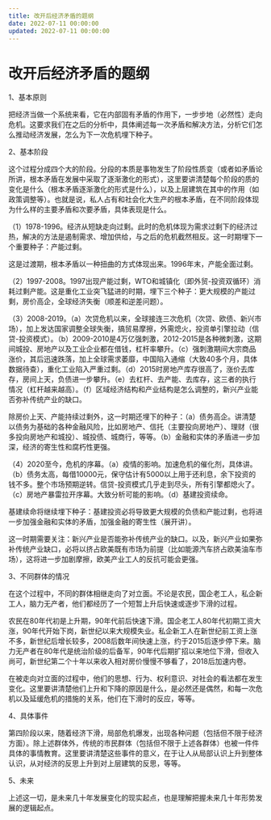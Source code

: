 ```yaml
---
title: 改开后经济矛盾的题纲
date: 2022-07-11 00:00:00
updated: 2022-07-11 00:00:00
---
```


# 改开后经济矛盾的题纲

1、基本原则

把经济当做一个系统来看，它在内部固有矛盾的作用下，一步步地（必然性）走向危机。这要求我们在之后的分析中，具体阐述每一次矛盾和解决方法，分析它们怎么推动经济发展，怎么为下一次危机埋下种子。

2、基本阶段

这个过程分成四个大的阶段。分段的本质是事物发生了阶段性质变（或者如矛盾论所讲，根本矛盾在发展中采取了逐渐激化的形式），这里要讲清楚每个阶段的质的变化是什么（根本矛盾逐渐激化的形式是什么），以及上层建筑在其中的作用（如政策调整等）。也就是说，私人占有和社会化大生产的根本矛盾，在不同阶段体现为什么样的主要矛盾和次要矛盾，具体表现是什么。

（1）1978-1996。经济从短缺走向过剩。此时的危机体现为需求过剩下的经济过热，解决的方法是遏制需求、增加供给，与之后的危机截然相反。这一时期埋下一个重要种子：产能过剩。

这是过渡期，根本矛盾以一种扭曲的方式体现出来。1996年末，产能全面过剩。

（2）1997-2008。1997出现产能过剩，WTO和城镇化（即外贸-投资双循环）消耗过剩产能。这是重化工业突飞猛进的时期，埋下三个种子：更大规模的产能过剩，房价高企，全球经济失衡（顺差和逆差问题）。

（3）2008-2019。（a）次贷危机以来，全球接连三次危机（次贷、欧债、新兴市场），加上发达国家调整全球失衡，搞贸易摩擦，外需熄火，投资单引擎拉动（信贷-投资模式）。（b）2009-2010是4万亿强刺激，2012-2015是各种微刺激，这期间城投、房地产以及工业企业都在借钱，杠杆率攀升。（c）强刺激期间大宗商品涨价，其后迅速跌落，加上全球需求萎靡，中国陷入通缩（大致40多个月，具体数据待查），重化工业陷入严重过剩。（d）2015时房地产库存很高了，涨价去库存，房间上天，负债进一步攀升。（e）去杠杆、去产能、去库存，这三者的执行情况（杠杆越来越高）。（f）区域经济结构和产业结构是怎么调整的，新兴产业能否弥补传统产业的缺口。

除房价上天、产能持续过剩外，这一时期还埋下的种子：（a）债务高企。讲清楚以债务为基础的各种金融风险，比如房地产、信托（主要投向房地产）、理财（很多投向房地产和城投）、城投债、城商行，等等。（b）金融和实体的矛盾进一步加深，经济的寄生性和腐朽性更强。

（4）2020至今，危机的序幕。（a）疫情的影响。加速危机的催化剂，具体讲。（b）债务太高，每借10000元，保守估计有5000以上用于还利息，余下投资的钱不多。整个市场预期逆转。信贷-投资模式几乎走到尽头，所有引擎都熄火了。（c）房地产暴雷拉开序幕。大致分析可能的影响。（d）基建投资续命。

基建续命将继续埋下种子：基建投资必将导致更大规模的负债和产能过剩，也将进一步加强金融和实体的矛盾，加强金融的寄生性（展开讲）。

这一时期需要关注：新兴产业是否能弥补传统产业的缺口。以及，新兴产业如果弥补传统产业缺口，必将以挤占欧美既有市场为前提（比如能源汽车挤占欧美油车市场），这将进一步加剧摩擦，欧美产业工人的反抗可能会更强。

3、不同群体的情况

在这个过程中，不同的群体相继走向了对立面。不论是农民，国企老工人，私企新工人，脑力无产者，他们都经历了一个短暂上升后快速或逐步下滑的过程。

农民在80年代初是上升期，90年代前后快速下滑。国企老工人80年代初期工资大涨，90年代开始下岗，新世纪以来大规模失业。私企新工人在新世纪前工资上涨不多，新世纪后增长较多，2008后数年间快速上涨，约于2015后逐步停下来。脑力无产者在80年代是统治阶级的后备军，90年代后期扩招以来地位下滑，但收入尚可，新世纪第二个十年以来收入相对房价慢慢不够看了，2018后加速内卷。

在被走向对立面的过程中，他们的思想、行为、权利意识、对社会的看法都在发生变化。这里要讲清楚他们上升和下降的原因是什么，是必然还是偶然，和每一次危机以及延缓危机的措施的关系，他们在下滑时的反应，等等。

4、具体事件

第四阶段以来，随着经济下滑，局部危机爆发，出现各种问题（包括但不限于经济方面）。除上述群体外，传统的市民群体（包括但不限于上述各群体）也被一件件具体的事情教育。这里要讲清楚这些事件的意义，在于让人从局部认识上升到整体认识，从对经济的反思上升到对上层建筑的反思，等等。

5、未来

上述这一切，是未来几十年发展变化的现实起点，也是理解把握未来几十年形势发展的逻辑起点。

